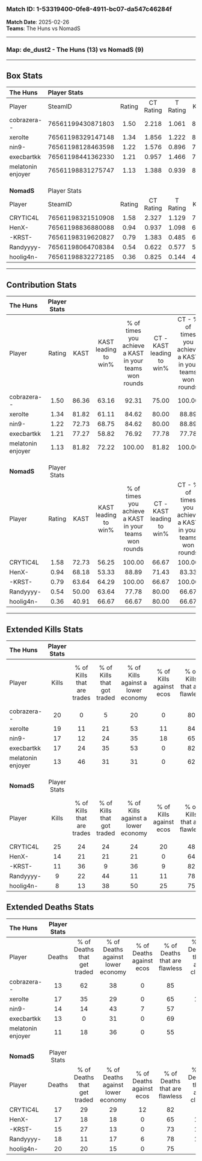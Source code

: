 ### Match ID: 1-53319400-0fe8-4911-bc07-da547c46284f  
**Match Date**: 2025-02-26  
**Teams**: The Huns vs NomadS  

---  

### **Map**: de_dust2 - The Huns (13) vs NomadS (9)  
---  

## Box Stats  

| **The Huns**      | Player Stats      |        |           |          |       |       |       |         |        |      |     |
| :- | :- | :-: | :-: | :-: | :-: | :-: | :-: | :-: | :-: | :-: | :-: |
| Player            | SteamID           | Rating | CT Rating | T Rating | KAST  |  ADR  | Kills | Assists | Deaths | K/D  | HS% |
| cobrazera--       | 76561199430871803 |  1.50  |   2.218   |  1.061   | 86.36 | 94.9  |  20   |    7    |   13   | 1.54 | 65  |
| xerolte           | 76561198329147148 |  1.34  |   1.856   |  1.222   | 81.82 | 99.0  |  19   |    6    |   17   | 1.12 | 68  |
| nin9-             | 76561198128463598 |  1.22  |   1.576   |  0.896   | 72.73 | 85.9  |  17   |    5    |   14   | 1.21 | 11  |
| execbartkk        | 76561198441362330 |  1.21  |   0.957   |  1.466   | 77.27 | 68.9  |  17   |    3    |   13   | 1.31 | 58  |
| melatonin enjoyer | 76561198831275747 |  1.13  |   1.388   |  0.939   | 81.82 | 64.6  |  13   |    5    |   11   | 1.18 | 84  |
|                   |                   |        |           |          |       |       |       |         |        |      |     |
|                   |                   |        |           |          |       |       |       |         |        |      |     |
|                   |                   |        |           |          |       |       |       |         |        |      |     |
| **NomadS**        | Player Stats      |        |           |          |       |       |       |         |        |      |     |
| Player            | SteamID           | Rating | CT Rating | T Rating | KAST  |  ADR  | Kills | Assists | Deaths | K/D  | HS% |
| CRYTIC4L          | 76561198321510908 |  1.58  |   2.327   |  1.129   | 72.73 | 120.9 |  25   |    6    |   17   | 1.47 | 48  |
| HenX-             | 76561198836880088 |  0.94  |   0.937   |  1.098   | 68.18 | 75.2  |  14   |    1    |   17   | 0.82 | 78  |
| -KRST-            | 76561198319620827 |  0.79  |   1.383   |  0.485   | 63.64 | 56.8  |  11   |    4    |   15   | 0.73 | 45  |
| Randyyyy-         | 76561198064708384 |  0.54  |   0.622   |  0.577   | 50.00 | 59.8  |   9   |    2    |   18   | 0.50 | 77  |
| hoolig4n-         | 76561198832272185 |  0.36  |   0.825   |  0.144   | 40.91 | 50.7  |   8   |    1    |   20   | 0.40 | 25  |
---  

## Contribution Stats  

| **The Huns**      | Player Stats |       |                      |                                                        |                           |                                                             |                          |                                                            |
| :- | :-: | :-: | :-: | :-: | :-: | :-: | :-: | :-: |
| Player            |    Rating    | KAST  | KAST leading to win% | % of times you achieve a KAST in your teams won rounds | CT - KAST leading to win% | CT - % of times you achieve a KAST in your teams won rounds | T - KAST leading to win% | T - % of times you achieve a KAST in your teams won rounds |
| cobrazera--       |     1.50     | 86.36 |        63.16         |                         92.31                          |           75.00           |                           100.00                            |          42.86           |                           75.00                            |
| xerolte           |     1.34     | 81.82 |        61.11         |                         84.62                          |           80.00           |                            88.89                            |          37.50           |                           75.00                            |
| nin9-             |     1.22     | 72.73 |        68.75         |                         84.62                          |           80.00           |                            88.89                            |          50.00           |                           75.00                            |
| execbartkk        |     1.21     | 77.27 |        58.82         |                         76.92                          |           77.78           |                            77.78                            |          37.50           |                           75.00                            |
| melatonin enjoyer |     1.13     | 81.82 |        72.22         |                         100.00                         |           81.82           |                           100.00                            |          57.14           |                           100.00                           |
|                   |              |       |                      |                                                        |                           |                                                             |                          |                                                            |
|                   |              |       |                      |                                                        |                           |                                                             |                          |                                                            |
|                   |              |       |                      |                                                        |                           |                                                             |                          |                                                            |
| **NomadS**        | Player Stats |       |                      |                                                        |                           |                                                             |                          |                                                            |
| Player            |    Rating    | KAST  | KAST leading to win% | % of times you achieve a KAST in your teams won rounds | CT - KAST leading to win% | CT - % of times you achieve a KAST in your teams won rounds | T - KAST leading to win% | T - % of times you achieve a KAST in your teams won rounds |
| CRYTIC4L          |     1.58     | 72.73 |        56.25         |                         100.00                         |           66.67           |                           100.00                            |          42.86           |                           100.00                           |
| HenX-             |     0.94     | 68.18 |        53.33         |                         88.89                          |           71.43           |                            83.33                            |          37.50           |                           100.00                           |
| -KRST-            |     0.79     | 63.64 |        64.29         |                         100.00                         |           66.67           |                           100.00                            |          60.00           |                           100.00                           |
| Randyyyy-         |     0.54     | 50.00 |        63.64         |                         77.78                          |           80.00           |                            66.67                            |          50.00           |                           100.00                           |
| hoolig4n-         |     0.36     | 40.91 |        66.67         |                         66.67                          |           80.00           |                            66.67                            |          50.00           |                           66.67                            |
---  

## Extended Kills Stats  

| **The Huns**      | Player Stats |                            |                            |                                    |                         |                              |                                 |                                       |                    |           |
| :- | :-: | :-: | :-: | :-: | :-: | :-: | :-: | :-: | :-: | :-: |
| Player            |    Kills     | % of Kills that are trades | % of Kills that got traded | % of Kills against a lower economy | % of Kills against ecos | % of Kills that are flawless | % of Kills that are close duels | % of Kills that are assisted by flash | Pistol Round Kills | AWP Kills |
| cobrazera--       |      20      |             0              |             5              |                 20                 |            0            |              80              |                5                |                   0                   |         3          |     4     |
| xerolte           |      19      |             11             |             21             |                 53                 |           11            |              84              |               21                |                   0                   |         0          |     1     |
| nin9-             |      17      |             12             |             24             |                 35                 |           18            |              65              |                6                |                   0                   |         7          |     1     |
| execbartkk        |      17      |             24             |             35             |                 53                 |            0            |              82              |                6                |                   6                   |         2          |     0     |
| melatonin enjoyer |      13      |             46             |             31             |                 31                 |            0            |              62              |                8                |                  23                   |         0          |     1     |
|                   |              |                            |                            |                                    |                         |                              |                                 |                                       |                    |           |
|                   |              |                            |                            |                                    |                         |                              |                                 |                                       |                    |           |
|                   |              |                            |                            |                                    |                         |                              |                                 |                                       |                    |           |
| **NomadS**        | Player Stats |                            |                            |                                    |                         |                              |                                 |                                       |                    |           |
| Player            |    Kills     | % of Kills that are trades | % of Kills that got traded | % of Kills against a lower economy | % of Kills against ecos | % of Kills that are flawless | % of Kills that are close duels | % of Kills that are assisted by flash | Pistol Round Kills | AWP Kills |
| CRYTIC4L          |      25      |             24             |             24             |                 24                 |           20            |              48              |                8                |                   8                   |         1          |     0     |
| HenX-             |      14      |             21             |             21             |                 21                 |            0            |              64              |                7                |                   7                   |         0          |     5     |
| -KRST-            |      11      |             36             |             9              |                 36                 |            9            |              82              |                0                |                   0                   |         3          |     1     |
| Randyyyy-         |      9       |             22             |             44             |                 11                 |           11            |              78              |               11                |                  11                   |         0          |     1     |
| hoolig4n-         |      8       |             13             |             38             |                 50                 |           25            |              75              |               13                |                   0                   |         3          |     0     |
## Extended Deaths Stats  

| **The Huns**      | Player Stats |                             |                                   |                          |                               |                            |                           |               |
| :- | :-: | :-: | :-: | :-: | :-: | :-: | :-: | :-: |
| Player            |    Deaths    | % of Deaths that get traded | % of Deaths against lower economy | % of Deaths against ecos | % of Deaths that are flawless | % of Deaths that are close | % of Deaths while blinded | Deaths to AWP |
| cobrazera--       |      13      |             62              |                38                 |            0             |              85               |             8              |             8             |       3       |
| xerolte           |      17      |             35              |                29                 |            0             |              65               |             12             |             6             |       0       |
| nin9-             |      14      |             14              |                43                 |            7             |              57               |             0              |             7             |       1       |
| execbartkk        |      13      |              0              |                31                 |            0             |              69               |             8              |             8             |       1       |
| melatonin enjoyer |      11      |             18              |                36                 |            0             |              55               |             9              |             0             |       2       |
|                   |              |                             |                                   |                          |                               |                            |                           |               |
|                   |              |                             |                                   |                          |                               |                            |                           |               |
|                   |              |                             |                                   |                          |                               |                            |                           |               |
| **NomadS**        | Player Stats |                             |                                   |                          |                               |                            |                           |               |
| Player            |    Deaths    | % of Deaths that get traded | % of Deaths against lower economy | % of Deaths against ecos | % of Deaths that are flawless | % of Deaths that are close | % of Deaths while blinded | Deaths to AWP |
| CRYTIC4L          |      17      |             29              |                29                 |            12            |              82               |             0              |             6             |       0       |
| HenX-             |      17      |             18              |                18                 |            0             |              65               |             18             |             6             |       3       |
| -KRST-            |      15      |             27              |                13                 |            0             |              73               |             13             |             0             |       3       |
| Randyyyy-         |      18      |             11              |                17                 |            6             |              78               |             11             |             6             |       2       |
| hoolig4n-         |      20      |             20              |                15                 |            0             |              75               |             5              |             5             |       4       |
